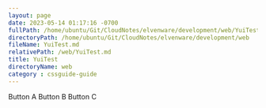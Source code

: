 ```yaml
---
layout: page
date: 2023-05-14 01:17:16 -0700
fullPath: /home/ubuntu/Git/CloudNotes/elvenware/development/web/YuiTest.md
directoryPath: /home/ubuntu/Git/CloudNotes/elvenware/development/web
fileName: YuiTest.md
relativePath: /web/YuiTest.md
title: YuiTest
directoryName: web
category : cssguide-guide
---
```


Button A
Button B
Button C
